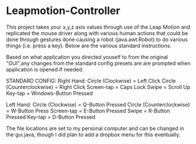# Leapmotion-Controller

This project takes your x,y,z axis values through use of the Leap Motion and replicated the mouse driver along with various human actions that could be done through gestures done causing a robot (java.awt.Robot) to do various things (i.e. press a key). Below are the various standard instructions. 

Based on what application you directed youself to from the original \"GUI\",any changes from the standard config presets are are prompted when application is opened if needed.

STANDARD CONFIG:
Right Hand:
Circle (Clockwise) = Left Click
Circle (Counterclockwise) = Right Click 
Screen-tap = Caps Lock
Swipe = Scroll Up
Key-tap = Windows-Button Pressed

Left Hand:
Circle (Clockwise) = Q-Button Pressed
Circle (Counterclockwise) = W-Button Press
Screen-tap = E-Button Pressed
Swipe = R-Button Pressed
Key-tap = D-Button Pressed

The file locations are set to my personal computer and can be changed in the gui.java, though I did plan to add a dropbox menu for this eventually.
